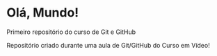 # Olá, Mundo!
Primeiro repositório do curso de Git e GitHub

Repositório criado durante uma aula de Git/GitHub do Curso em Vídeo!
